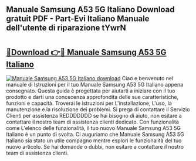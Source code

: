 ## Manuale Samsung A53 5G Italiano Download gratuit PDF - Part-Evi Italiano Manuale dell'utente di riparazione tYwrN

# <h2><a href="http://dferqp0.blite.top/?on=Manuale+Samsung+A53+5G+Italiano">🔗Download 👉🔴 Manuale Samsung A53 5G Italiano</a></h2>

[![Manuale Samsung A53 5G Italiano download](https://i.imgur.com/lujVjoI.png)](http://dferqp0.blite.top/?on=Manuale+Samsung+A53+5G+Italiano)
Ciao e benvenuto nel manuale di Istruzioni per il tuo Manuale Samsung A53 5G Italiano appena consegnato. Questa guida è progettata per aiutarti a iniziare con il tuo prodotto e darti una conoscenza approfondita delle sue caratteristiche, funzioni e capacità. Troverai le istruzioni per L'installazione, L'uso, la manutenzione e la risoluzione dei problemi. Si prega di contattare il Servizio Clienti per assistenza REDDDDDDD se hai bisogno di aiuto, non esitare a contattare il nostro team di assistenza clienti dedicato. Con funzionalità come L'elenco delle funzionalità, il tuo nuovo Manuale Samsung A53 5G Italiano è un punto di svolta. Ci auguriamo che Manuale Samsung A53 5G Italiano sia stato un utile compagno mentre esplori le funzionalità del tuo nuovo articolo. Se hai domande o dubbi, non esitare a contattare il nostro team di assistenza clienti.
